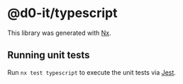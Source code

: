 # @d0-it/typescript

This library was generated with [Nx](https://nx.dev).

## Running unit tests

Run `nx test typescript` to execute the unit tests via [Jest](https://jestjs.io).
